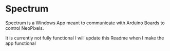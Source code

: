 # Spectrum
Spectrum is a Windows App meant to communicate with Arduino Boards to control NeoPixels.

It is currently not fully functional I will update this Readme when I make the app functional
